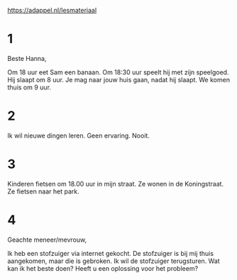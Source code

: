 https://adappel.nl/lesmateriaal

# 1

Beste Hanna,

Om 18 uur eet Sam een banaan.
Om 18:30 uur speelt hij met zijn speelgoed.
Hij slaapt om 8 uur.
Je mag naar jouw huis gaan, nadat hij slaapt. We komen thuis om 9 uur.

# 2

Ik wil nieuwe dingen leren.
Geen ervaring.
Nooit.

# 3

Kinderen fietsen om 18.00 uur in mijn straat. Ze wonen in de Koningstraat. Ze fietsen naar het park.


# 4

Geachte meneer/mevrouw,

Ik heb een stofzuiger via internet gekocht.
De stofzuiger is bij mij thuis aangekomen, maar die is gebroken.
Ik wil de stofzuiger terugsturen. Wat kan ik het beste doen?
Heeft u een oplossing voor het probleem?
